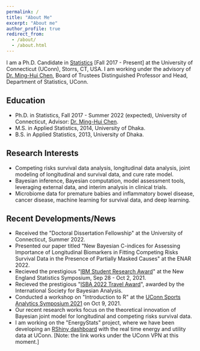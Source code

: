 ```yaml
---
permalink: /
title: "About Me"
excerpt: "About me"
author_profile: true
redirect_from: 
  - /about/
  - /about.html
---
```

I am a Ph.D. Candidate in [Statistics](https://stat.uconn.edu/) [Fall 2017 - Present] at the University of Connecticut (UConn), Storrs, CT, USA. I am working under the advisory of [Dr. Ming-Hui Chen](http://merlot.stat.uconn.edu/~mhchen/), Board of Trustees Distinguished Professor and Head, Department of Statistics, UConn. 
<!---
My research works broadly focus on competing risks survival data analysis, longitudinal data analysis, joint modelling of longitudinal and survival data, cure rate model, Bayesian computation, and model assessment. I intend to develop statistical methodology to model prostate cancer data. I am also interested in the applications of deep neural network modelling to survival data.
-->
## Education
- Ph.D. in Statistics, Fall 2017 - Summer 2022 (expected), University of Connecticut, Advisor: [Dr. Ming-Hui Chen](http://merlot.stat.uconn.edu/~mhchen/).
- M.S. in Applied Statistics, 2014, University of Dhaka.
- B.S. in Applied Statistics, 2013, University of Dhaka.

## Research Interests
- Competing risks survival data analysis, longitudinal data analysis, joint modeling of longitudinal and survival data, and cure rate model.
- Bayesian inference, Bayesian computation, model assessment tools, leveraging external data, and interim analysis in clinical trials.
- Microbiome data for premature babies and inflammatory bowel disease, cancer disease, machine learning for survival data, and deep learning.

## Recent Developments/News
* Received the "Doctoral Dissertation Fellowship" at the University of Connecticut, Summer 2022.
* Presented our paper titled "New Bayesian C-indices for Assessing Importance of Longitudinal Biomarkers in Fitting Competing Risks Survival Data in the Presence of Partially Masked Causes" at the ENAR 2022.
* Recieved the prestigious "[IBM Student Research Award](https://nestat.org/ibmawards/ibm2021/)" at the New England Statistics Symposium, Sep 28 - Oct 2, 2021.
* Recieved the prestigious "[ISBA 2022 Travel Award](https://stat.uconn.edu/2021/09/07/awards-2/)", awarded by the International Society for Bayesian Analysis. 
* Conducted a workshop on "Introduction to R" at the [UConn Sports Analytics Symposium 2021](https://statds.org/events/ucsas2021/workshops.html) on Oct 9, 2021.
* Our recent research works focus on the theoretical innovation of Bayesian joint model for longitudinal and competing risks survival data. 
* I am working on the "EnergyStats" project, where we have been developing an [RShiny dashboard](http://energystats.fo.uconn.edu:9999/) with the real time energy and utility data at UConn. [Note: the link works under the UConn VPN at this moment.]

